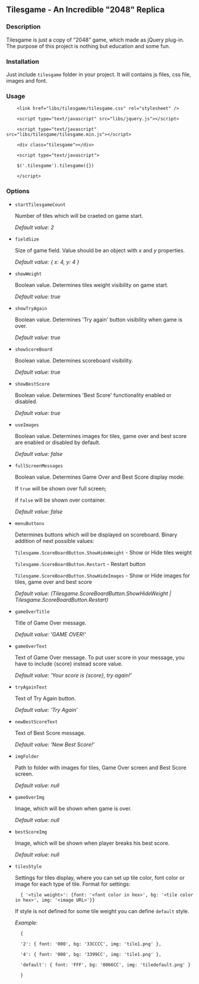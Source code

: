 ## Tilesgame - An Incredible "2048" Replica
### Description
Tilesgame is just a copy of "2048" game, which made as jQuery plug-in. The purpose of this project is nothing but education and some fun.
### Installation
Just include `tilesgame` folder in your project. It will contains js files, css file, images and font.
### Usage
        <link href="libs/tilesgame/tilesgame.css" rel="stylesheet" />

        <script type="text/javascript" src="libs/jquery.js"></script>

        <script type="text/javascript" src="libs/tilesgame/tilesgame.min.js"></script>

        <div class="tilesgame"></div>

        <script type="text/javascript">

        $('.tilesgame').tilesgame({})

        </script>

### Options
* `startTilesgameCount`

    Number of tiles which will be craeted on game start.

    _Default value: 2_
* `fieldSize`

    Size of game field. Value should be an object with _x_ and _y_ properties.

    _Default value: { x: 4, y: 4 }_
* `showWeight`

    Boolean value. Determines tiles weight visibility on game start. 

    _Default value: true_
* `showTryAgain`

    Boolean value. Determines 'Try again' button visibility when game is over. 

    _Default value: true_
* `showScoreBoard`

    Boolean value. Determines scoreboard visibility. 

    _Default value: true_
* `showBestScore`

    Boolean value. Determines 'Best Score' functionality enabled or disabled. 

    _Default value: true_
* `useImages`

    Boolean value. Determines images for tiles, game over and best score are enabled or disabled by default. 

    _Default value: false_
* `fullScreenMessages`

    Boolean value. Determines Game Over and Best Score display mode:

    If `true` will be shown over full screen;

    if `false` will be shown over container.

    _Default value: false_
* `menuButtons`

    Determines buttons which will be displayed on scoreboard. Binary addition of next possible values:
    
    `Tilesgame.ScoreBoardButton.ShowHideWeight` - Show or Hide tiles weight
    
    `Tilesgame.ScoreBoardButton.Restart` - Restart button
    
    `Tilesgame.ScoreBoardButton.ShowHideImages` - Show or Hide images for tiles, game over and best score

    _Default value: (Tilesgame.ScoreBoardButton.ShowHideWeight | Tilesgame.ScoreBoardButton.Restart)_
* `gameOverTitle`

    Title of Game Over message.

    _Default value: 'GAME OVER!'_
* `gameOverText`

    Text of Game Over message. To put user score in your message, you have to include {score} instead score value.

    _Default value: 'Your score is {score}, try again!'_
* `tryAgainText`

    Text of Try Again button.

    _Default value: 'Try Again'_
* `newBestScoreText`

    Text of Best Score message.

    _Default value: 'New Best Score!'_
* `imgFolder`

    Path to folder with images for tiles, Game Over screen and Best Score screen.

    _Default value: null_
* `gameOverImg`

    Image, which will be shown when game is over.

    _Default value: null_
* `bestScoreImg`

    Image, which will be shown when player breaks his best score.

    _Default value: null_
* `tilesStyle`

    Settings for tiles display, where you can set up tile color, font color or image for each type of tile. Format for settings:

        { '<tile weight>': {font: '<font color in hex>', bg: '<tile color in hex>', img: '<image URL>'}}

    If style is not defined for some tile weight you can define `default` style.

    _Example:_

        {

        '2': { font: '000', bg: '33CCCC', img: 'tile1.png' },

        '4': { font: '000', bg: '3399CC', img: 'tile1.png' },

        'default': { font: 'FFF', bg: '0066CC', img: 'tiledefault.png' }

        }